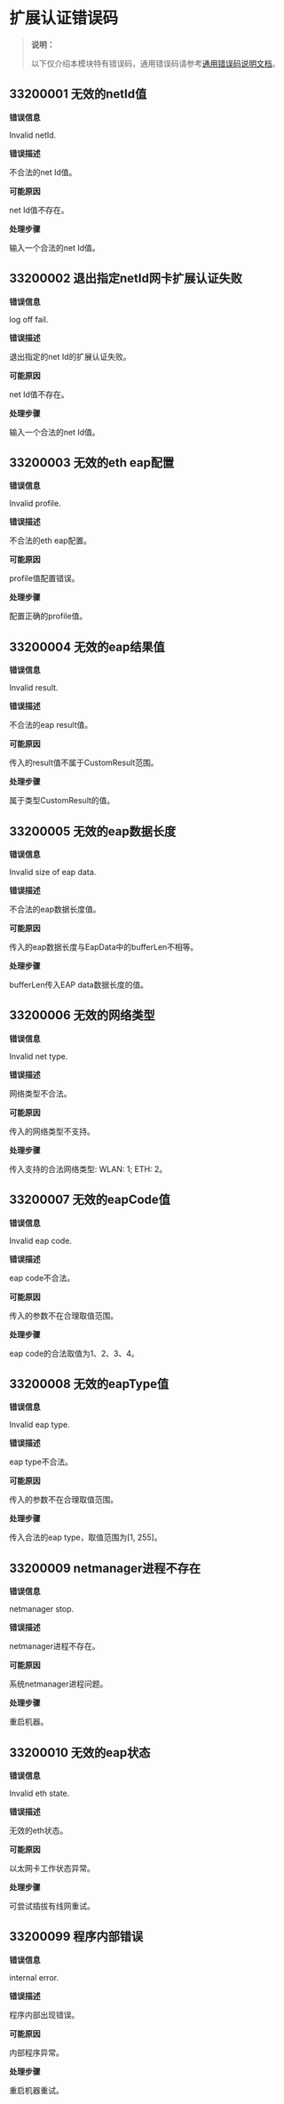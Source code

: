 # 扩展认证错误码

> **说明：**
>
> 以下仅介绍本模块特有错误码，通用错误码请参考[通用错误码说明文档](../errorcode-universal.md)。

## 33200001 无效的netId值

**错误信息**

Invalid netId.

**错误描述**

不合法的net Id值。

**可能原因**

net Id值不存在。

**处理步骤**

输入一个合法的net Id值。

## 33200002 退出指定netId网卡扩展认证失败

**错误信息**

log off fail.

**错误描述**

退出指定的net Id的扩展认证失败。

**可能原因**

net Id值不存在。

**处理步骤**

输入一个合法的net Id值。

## 33200003 无效的eth eap配置

**错误信息**

Invalid profile.

**错误描述**

不合法的eth eap配置。

**可能原因**

profile值配置错误。

**处理步骤**

配置正确的profile值。

## 33200004 无效的eap结果值

**错误信息**

Invalid result.

**错误描述**

不合法的eap result值。

**可能原因**

传入的result值不属于CustomResult范围。

**处理步骤**

属于类型CustomResult的值。

## 33200005 无效的eap数据长度

**错误信息**

Invalid size of eap data.

**错误描述**

不合法的eap数据长度值。

**可能原因**

传入的eap数据长度与EapData中的bufferLen不相等。

**处理步骤**

bufferLen传入EAP data数据长度的值。

## 33200006 无效的网络类型

**错误信息**

Invalid net type.

**错误描述**

网络类型不合法。

**可能原因**

传入的网络类型不支持。

**处理步骤**

传入支持的合法网络类型: WLAN: 1; ETH: 2。


## 33200007 无效的eapCode值

**错误信息**

Invalid eap code.

**错误描述**

eap code不合法。

**可能原因**

传入的参数不在合理取值范围。

**处理步骤**

eap code的合法取值为1、2、3、4。

## 33200008 无效的eapType值

**错误信息**

Invalid eap type.

**错误描述**

eap type不合法。

**可能原因**

传入的参数不在合理取值范围。

**处理步骤**

传入合法的eap type，取值范围为[1, 255]。

## 33200009 netmanager进程不存在

**错误信息**

netmanager stop.

**错误描述**

netmanager进程不存在。

**可能原因**

系统netmanager进程问题。

**处理步骤**

重启机器。

## 33200010 无效的eap状态

**错误信息**

Invalid eth state.

**错误描述**

无效的eth状态。

**可能原因**

以太网卡工作状态异常。

**处理步骤**

可尝试插拔有线网重试。

## 33200099 程序内部错误

**错误信息**

internal error.

**错误描述**

程序内部出现错误。

**可能原因**

内部程序异常。

**处理步骤**

重启机器重试。

